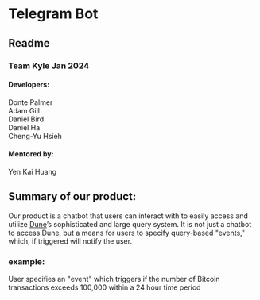 # Telegram Bot
## Readme
### Team Kyle Jan 2024
#### Developers:
Donte Palmer<br />
Adam Gill<br />
Daniel Bird<br />
Daniel Ha<br />
Cheng-Yu Hsieh<br />

#### Mentored by:
Yen Kai Huang

## Summary of our product:
Our product is a chatbot that users can interact with to easily access and utilize [Dune](https://dune.com/)’s sophisticated and large query system. It is not just a chatbot to access Dune, but a means for users to specify query-based "events," which, if triggered will notify the user.
### example:
User specifies an "event" which triggers if the number of Bitcoin transactions exceeds 100,000 within a 24 hour time period
